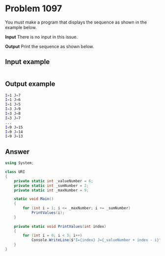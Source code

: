 # Problem 1097 
You must make a program that displays the sequence as shown in the example below.

<b>Input</b>
There is no input in this issue.

<b>Output</b>
Print the sequence as shown below.

## Input example
```bash
```

## Output example
```bash
I=1 J=7
I=1 J=6
I=1 J=5
I=3 J=9
I=3 J=8
I=3 J=7
...
I=9 J=15
I=9 J=14
I=9 J=13
```

## Answer 
```cs
using System; 

class URI 
{
    private static int _valueNumber = 6;
    private static int _sumNumber = 2;
    private static int _maxNumber = 9;

    static void Main() 
    { 
        for (int i = 1; i <= _maxNumber; i += _sumNumber)            
            PrintValues(i);  
    }
    
    private static void PrintValues(int index)
    {
        for (int i = 0; i < 3; i++)
            Console.WriteLine($"I={index} J={_valueNumber + index - i}");
    }
}
```
